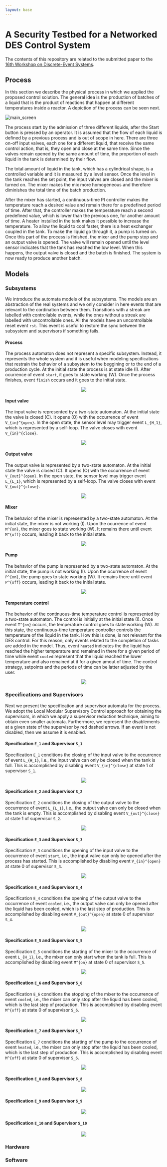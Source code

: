 ```yaml
---
layout: base
---
```



# A Security Testbed for a Networked DES Control System

The contents of this repository are related to the submitted paper to the [16th Workshop on Discrete-Event Systems](https://www.ifac-control.org/conferences/discrete-event-systems-16th-wodes-2022).

## Process

In this section we describe the physical process in which we applied the proposed control solution. The general idea is the production of batches of a liquid that is the product of reactions that happen at different temperatures inside a reactor. A depiction of the process can be seen next.

![main_screen](https://user-images.githubusercontent.com/12836843/122487626-13e78380-cfb2-11eb-9f74-1fe73cbb9f6a.JPG)

The process start by the admission of three different liquids, after the Start button is pressed by an operator. It is assumed that the flow of each liquid is defined by a previous process and is out of scope in here. There are three on-off input valves, each one for a different liquid, that receive the same control action, that is, they open and close at the same time. Since the valves remain opened by the same amount of time, the proportion of each liquid in the tank is determined by their flow. 

The total amount of liquid in the tank, which has a cylindrical shape, is a controlled variable and it is measured by a level sensor. Once the level in the tank reaches the set point, the input valves are closed and the mixer is turned on. The mixer makes the mix more homogeneous and therefore diminishes the total time of the batch production.

After the mixer has started, a continuous-time PI controller makes the temperature reach a desired value and remain there for a predefined period of time. After that, the controller makes the temperature reach a second predefined value, which is lower than the previous one, for another amount of time. A heater installed in the tank makes it possible to increase the temperature. To allow the liquid to cool faster, there is a heat exchanger coupled in the tank. To make the liquid go through it, a pump is turned on. Once this part of the process is finished, the mixer and the pump stop and an output valve is opened. The valve will remain opened until the level sensor indicates that the tank has reached the low level. When this happens, the output valve is closed and the batch is finished. The system is now ready to produce another batch.

## Models

### Subsystems

We introduce the automata models of the subsystems. The models are an abstraction of the real systems and we only consider in here events that are relevant to the cordination between them. Transitions with a streak are labelled with controllable events, while the ones without a streak are labelled with uncontrollable ones. All the models have an uncontrollable reset event  `rst`. This event is useful to restore the sync between the subsystem and supervisors if something fails.

 #### Process

The process automaton does not represent a specific subsystem. Instead, it represents the whole system and it is useful when modeling specifications that restrain the behavior of a subsystem to the beggining or to the end of a production cycle. At the initial state the process is at state idle (I). After ocurrence of event `start`, it goes to state working (W). Once the process finishes, event `finish` occurs and it goes to the initial state.

<p align="center">
  <img src="https://user-images.githubusercontent.com/12836843/159518608-cc1402e0-1007-4a5d-b5d4-3b4bcb4b0da7.png" >
</p>



#### Input valve

The input valve is represented by a two-state automaton. At the initial state the valve is closed (C). It opens (O) with the occurrence of event `V_{in}^{open}`. In the open state, the sensor level may trigger event `L_{H_1}`, which is represented by a self-loop. The valve closes with event `V_{in}^{close}`.

<p align="center">
  <img src="https://user-images.githubusercontent.com/12836843/159517964-e3ced316-afd7-4970-8a70-942b165b0f72.png" >
</p>

#### Output valve

The output valve is represented by a two-state automaton. At the initial state the valve is closed (C). It opens (O) with the occurrence of event `V_{out}^{open}`. In the open state, the sensor level may trigger event `L_{L_1}`, which is represented by a self-loop. The valve closes with event `V_{out}^{close}`.

<p align="center">
  <img src="https://user-images.githubusercontent.com/12836843/159518667-0b8ffd7f-62ea-4470-851f-eb4c2ce3c508.png">
</p>

#### Mixer

The behavior of the mixer is represented by a two-state automaton. At the initial state, the mixer is not working (I). Upon the ocurrence of event `M^{on}`, the mixer goes to state working (W). It remains there until event `M^{off}` occurs, leading it back to the initial state.

<p align="center">
  <img src="https://user-images.githubusercontent.com/12836843/159518739-c6749eb3-9d74-416f-bd5a-2de85a6ef662.png">
</p>

#### Pump

The behavior of the pump is represented by a two-state automaton. At the initial state, the pump is not working (I). Upon the ocurrence of event `P^{on}`, the pump goes to state working (W). It remains there until event `P^{off}` occurs, leading it back to the initial state.

<p align="center">
  <img src="https://user-images.githubusercontent.com/12836843/159518827-a1bd05bb-cac1-4705-a669-f3efa4e31176.png">
</p>

#### Temperature control

The behavior of the continuous-time temperature control is represented by a two-state automaton. The control is initially at the initial state (I). Once event `T^{on}` occurs, the temperature control goes to state working (W). At this state, the continuous-time temperature controller controls the temperature of the liquid in the tank. How this is done, is not relevant for the DES control. For this reason, only events related to the completion of tasks are added in the model. Thus, event `heated` indicates the the liquid has reached the higher temperature and remained in there for a given period of time while event `cooled`  represent that the liquid reached the lower temperature and also remained at it for a given amout of time. The control strategy, setpoints and the periods of time can be latter adjusted by the user.

<p align="center">
  <img src="https://user-images.githubusercontent.com/12836843/159518900-812a702e-fa14-42d1-8796-07d0c0b2897a.png">
</p>

### Specifications and Supervisors

Next we present the specification and supervisor automata for the process. We adopt the Local Modular Supervisory Control approach for obtaining the supervisors, in which we apply a supervisor reduction technique, aiming to obtain even smaller automata. Furthermore, we represent the disablements at a given state of the supervisor by red dashed arrows. If an event is not disabled, then we assume it is enabled. 

#### Specification `E_1` and Supervisor `S_1`

Specification `E_1` conditions the closing of the input valve to the occurrence of event `L_{H_1}`, i.e., the input valve can only be closed when the tank is full. This is accomplished by disabling event `V_{in}^{close}` at state 1 of supervisor `S_1`.

<p align="center">
  <img src="https://user-images.githubusercontent.com/12836843/159519826-83859420-4224-4aa3-b50e-29ed1d588ecd.png">
</p>

#### Specification `E_2` and Supervisor `S_2`

Specification `E_2` conditions the closing of the output valve to the occurrence of event `L_{L_1}`, i.e., the output valve can only be closed when the tank is empty. This is accomplished by disabling event `V_{out}^{close}` at state 1 of supervisor `S_2`.

<p align="center">
  <img src="https://user-images.githubusercontent.com/12836843/159520233-77fbb392-d96c-46bf-ba7d-37d81683021f.png">
</p>

#### Specification `E_3` and Supervisor `S_3`

Specification `E_3` conditions the opening of the input valve to the occurrence of event `start`, i.e., the input valve can only be opened after the process has started. This is accomplished by disabling event `V_{in}^{open}` at state 0 of supervisor `S_3`.

<p align="center">
  <img src="https://user-images.githubusercontent.com/12836843/159520358-8955fe6b-b18c-4b1f-b599-d0857535678c.png">
</p>

#### Specification `E_4` and Supervisor `S_4`

Specification `E_4` conditions the opening of the output valve to the occurrence of event `cooled`, i.e., the output valve can only be opened after the liquid has been cooled, which is the last step of production. This is accomplished by disabling event `V_{out}^{open}` at state 0 of supervisor `S_4`.

<p align="center">
  <img src="https://user-images.githubusercontent.com/12836843/159537798-eab43e0e-bc17-4b76-a827-f7e586237ddf.png">
</p>

#### Specification `E_5` and Supervisor `S_5`

Specification `E_5` conditions the starting of the mixer to the occurrence of event `L_{H_1}`, i.e., the mixer can only start when the tank is full. This is accomplished by disabling event `M^{on}` at state 0 of supervisor `S_5`.

<p align="center">
  <img src="https://user-images.githubusercontent.com/12836843/159520894-0f999c8e-83b6-4816-8777-5f746af0fe9f.png">
</p>

#### Specification `E_6` and Supervisor `S_6`

Specification `E_6` conditions the stopping of the mixer to the occurrence of event `cooled`, i.e., the mixer can only stop after the liquid has been cooled, which is the last step of production. This is accomplished by disabling event `M^{off}` at state 0 of supervisor `S_6`.

<p align="center">
  <img src="https://user-images.githubusercontent.com/12836843/159520979-2c525817-a4f6-460b-870d-fa2f5758b695.png">
</p>

#### Specification `E_7` and Supervisor `S_7`

Specification `E_7` conditions the starting of the pump to the occurrence of event `heated`, i.e., the mixer can only stop after the liquid has been cooled, which is the last step of production. This is accomplished by disabling event `M^{off}` at state 0 of supervisor `S_6`.

<p align="center">
  <img src="https://user-images.githubusercontent.com/12836843/159537737-93b8a6ce-702f-4823-9201-6e504ca88744.png">
</p>



#### Specification `E_8` and Supervisor `S_8`

<p align="center">
  <img src="https://user-images.githubusercontent.com/12836843/159521257-aa894c7e-2df9-42f5-9466-ec1e3b87bd22.png">
</p>

#### Specification `E_9` and Supervisor `S_9`

<p align="center">
  <img src="https://user-images.githubusercontent.com/12836843/159521292-27901cac-efbb-4938-94ce-d65ae6c55a64.png">
</p>

#### Specification `E_10` and Supervisor `S_10`

<p align="center">
  <img src="https://user-images.githubusercontent.com/12836843/159521307-a671df0a-a4a7-4dac-ad20-61f4b8b6e5d4.png">
</p>

### Hardware


### Software


